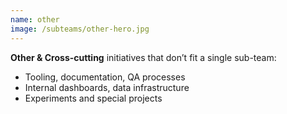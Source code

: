 ```yaml
---
name: other
image: /subteams/other-hero.jpg
---
```


**Other & Cross-cutting** initiatives that don’t fit a single sub-team:

- Tooling, documentation, QA processes
- Internal dashboards, data infrastructure
- Experiments and special projects
